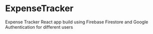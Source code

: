 # ExpenseTracker
Expense Tracker React app build using Firebase Firestore and Google Authentication for different users 

